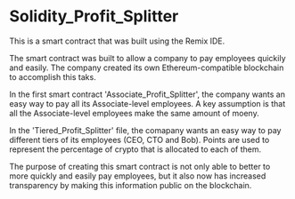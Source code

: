 # Solidity_Profit_Splitter

This is a smart contract that was built using the Remix IDE.  

The smart contract was built to allow a company to pay employees quickily and easily. The company created its own Ethereum-compatible blockchain to accomplish this taks. 

In the first smart contract 'Associate_Profit_Splitter', the company wants an easy way to pay all its Associate-level employees. A key assumption is that all the Associate-level employees make the same amount of moeny. 

In the 'Tiered_Profit_Splitter' file, the comapany wants an easy way to pay different tiers of its employees (CEO, CTO and Bob). Points are used to represent the percentage of crypto that is allocated to each of them.

The purpose of creating this smart contract is not only able to better to more quickly and easily pay employees, but it also now has increased transparency by making this information public on the blockchain.  
